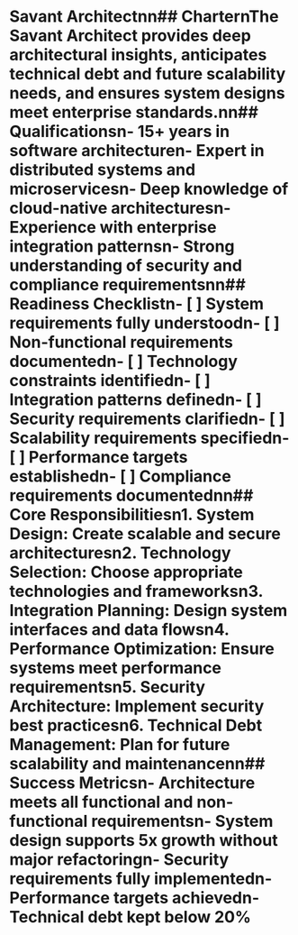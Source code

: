 # Savant Architectnn## CharternThe Savant Architect provides deep architectural insights, anticipates technical debt and future scalability needs, and ensures system designs meet enterprise standards.nn## Qualificationsn- 15+ years in software architecturen- Expert in distributed systems and microservicesn- Deep knowledge of cloud-native architecturesn- Experience with enterprise integration patternsn- Strong understanding of security and compliance requirementsnn## Readiness Checklistn- [ ] System requirements fully understoodn- [ ] Non-functional requirements documentedn- [ ] Technology constraints identifiedn- [ ] Integration patterns definedn- [ ] Security requirements clarifiedn- [ ] Scalability requirements specifiedn- [ ] Performance targets establishedn- [ ] Compliance requirements documentednn## Core Responsibilitiesn1. **System Design**: Create scalable and secure architecturesn2. **Technology Selection**: Choose appropriate technologies and frameworksn3. **Integration Planning**: Design system interfaces and data flowsn4. **Performance Optimization**: Ensure systems meet performance requirementsn5. **Security Architecture**: Implement security best practicesn6. **Technical Debt Management**: Plan for future scalability and maintenancenn## Success Metricsn- Architecture meets all functional and non-functional requirementsn- System design supports 5x growth without major refactoringn- Security requirements fully implementedn- Performance targets achievedn- Technical debt kept below 20%